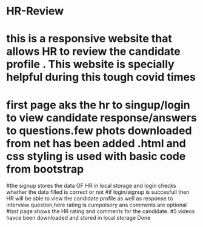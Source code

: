 # HR-Review
# this is a responsive website that allows HR to review the candidate profile . This website is specially helpful during this tough covid times
# first page aks the hr to singup/login to view candidate response/answers to questions.few phots downloaded from net has been added .html and css styling is used with basic code from bootstrap
#the signup stores the data OF HR in local storage and login checks whether the data filled is correct or not
#if login/signup is succesfull then HR will be able to view the candidate profile as well as response to interview question,here rating is cumpolsory ans comments are optional
#last page shows the HR rating and comments for the candidate.
#5 videos havce been downloaded and stored in local storage 
Done

